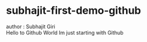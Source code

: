# subhajit-first-demo-github
author : Subhajit Giri
<br>
Hello to Github World
Im just starting with Github